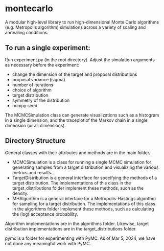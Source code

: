 # montecarlo
A modular high-level library to run high-dimensional Monte Carlo algorithms (e.g. Metropolis algorithm) simulations across a variety of scaling and annealing conditions.

## To run a single experiment:
Run experiment.py (in the root directory). Adjust the simulation arguments as necessary before the experiment: 
- change the dimension of the target and proposal distributions
- proposal variance (sigma)
- number of iterations
- choice of algorithm
- target distribution
- symmetry of the distribution
- numpy seed

The MCMCSimulation class can generate visualizations such as a histogram in a single dimension, and the traceplot of the Markov chain in a single dimension (or all dimensions).

## Directory Structure
General classes with their attributes and methods are in the main folder. 
- MCMCSimulation is a class for running a single MCMC simulation for generating samples from a target distribution and visualizing the various metrics and results.
- TargetDistribution is a general interface for specifying the methods of a target distribution. The implementations of this class in the target_distributions folder implement these methods, such as the density.
- MHAlgorithm is a general interface for a Metropolis-Hastings algorithm for sampling for a target distribution.  The implementations of this class in the algorithms folder implement these methods, such as calculating the (log) acceptance probability.

Algorithm implementations are in the algorithms folder. Likewise, target distribution implementations are in the target_distributions folder.

pymc is a folder for experimenting with PyMC. As of Mar 5, 2024, we have not done any meaningful work with PyMC.
